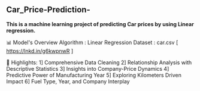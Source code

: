 ## Car_Price-Prediction-
**This is a machine learning project of predicting Car prices by using Linear regression.**

📊 Model's Overview 
Algorithm : Linear Regression
Dataset : car.csv [ https://lnkd.in/g6kwpnwR ]

📝 Highlights:
1] Comprehensive Data Cleaning
2] Relationship Analysis with Descriptive Statistics
3] Insights into Company-Price Dynamics
4] Predictive Power of Manufacturing Year
5] Exploring Kilometers Driven Impact
6] Fuel Type, Year, and Company Interplay




